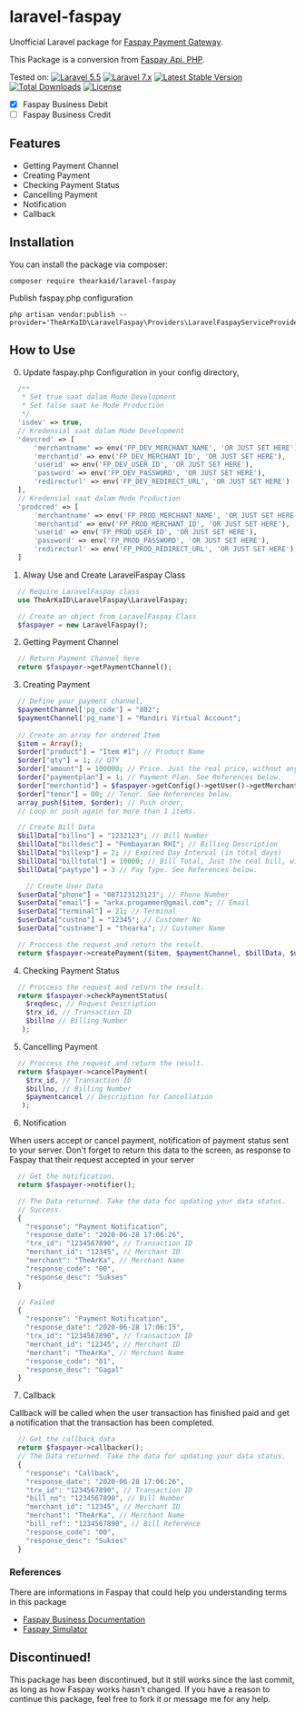 # laravel-faspay
Unofficial Laravel package for [Faspay Payment Gateway](https://faspay.co.id).

This Package is a conversion from [Faspay Api. PHP](https://github.com/faspay-team/Sdk-PHP-Faspay).


Tested on: 
[![Laravel 5.5](https://img.shields.io/badge/Laravel-5.5-orange.svg)](https://laravel.com/docs/5.5) [![Laravel 7.x](https://img.shields.io/badge/Laravel-7.x-red.svg)](https://laravel.com)
[![Latest Stable Version](https://poser.pugx.org/TheArKaID/laravel-faspay/v/stable)](https://packagist.org/packages/TheArKaID/laravel-faspay) [![Total Downloads](https://poser.pugx.org/TheArKaID/laravel-faspay/downloads.png)](https://packagist.org/packages/TheArKaID/laravel-faspay) [![License](https://img.shields.io/github/license/mashape/apistatus.svg)](https://packagist.org/packages/TheArKaID/laravel-faspay)

- [x] Faspay Business Debit
- [ ] Faspay Business Credit

## Features
- Getting Payment Channel
- Creating Payment
- Checking Payment Status
- Cancelling Payment
- Notification
- Callback

## Installation
You can install the package via composer:
```
composer require thearkaid/laravel-faspay
```

Publish faspay.php configuration
```
php artisan vendor:publish --provider='TheArKaID\LaravelFaspay\Providers\LaravelFaspayServiceProvider'
```


## How to Use
0. Update faspay.php Configuration in your config directory,

```php
  /**
   * Set true saat dalam Mode Development
   * Set false saat ke Mode Production
   */
  'isdev' => true,
  // Kredensial saat dalam Mode Development
  'devcred' => [
      'merchantname' => env('FP_DEV_MERCHANT_NAME', 'OR JUST SET HERE'),
      'merchantid' => env('FP_DEV_MERCHANT_ID', 'OR JUST SET HERE'),
      'userid' => env('FP_DEV_USER_ID', 'OR JUST SET HERE'),
      'password' => env('FP_DEV_PASSWORD', 'OR JUST SET HERE'),
      'redirecturl' => env('FP_DEV_REDIRECT_URL', 'OR JUST SET HERE')
  ],
  // Kredensial saat dalam Mode Production
  'prodcred' => [
      'merchantname' => env('FP_PROD_MERCHANT_NAME', 'OR JUST SET HERE'),
      'merchantid' => env('FP_PROD_MERCHANT_ID', 'OR JUST SET HERE'),
      'userid' => env('FP_PROD_USER_ID', 'OR JUST SET HERE'),
      'password' => env('FP_PROD_PASSWORD', 'OR JUST SET HERE'),
      'redirecturl' => env('FP_PROD_REDIRECT_URL', 'OR JUST SET HERE')
  ]
```

1. Alway Use and Create LaravelFaspay Class

```php
  // Require LaravelFaspay class
  use TheArKaID\LaravelFaspay\LaravelFaspay;

  // Create an object from LaravelFaspay Class
  $faspayer = new LaravelFaspay();
```

2. Getting Payment Channel

```php
  // Return Payment Channel here
  return $faspayer->getPaymentChannel();
```

3. Creating Payment

```php
  // Define your payment channel,
  $paymentChannel['pg_code'] = "802";
  $paymentChannel['pg_name'] = "Mandiri Virtual Account";
    
  // Create an array for ordered Item
  $item = Array();
  $order["product"] = "Item #1"; // Product Name
  $order["qty"] = 1; // QTY
  $order["amount"] = 100000; // Price. Just the real price, without any '.'(dot) or ',' (comma).
  $order["paymentplan"] = 1; // Payment Plan. See References below.
  $order["merchantid"] = $faspayer->getConfig()->getUser()->getMerchantId(); // Merchant ID
  $order["tenor"] = 00; // Tenor. See References below.
  array_push($item, $order); // Push order,
  // Loop or push again for more than 1 items.

  // Create Bill Data
  $billData["billno"] = "1232123"; // Bill Number
  $billData["billdesc"] = "Pembayaran RHI"; // Billing Description
  $billData["billexp"] = 2; // Expired Day Interval (in total days)
  $billData["billtotal"] = 10000; // Bill Total, Just the real bill, without any '.'(dot) or ',' (comma).
  $billData["paytype"] = 3 // Pay Type. See References below.

    // Create User Data
  $userData["phone"] = "087123123123"; // Phone Number
  $userData["email"] = "arka.progammer@gmail.com"; // Email
  $userData["terminal"] = 21; // Terminal
  $userData["custno"] = "12345"; // Customer No
  $userData["custname"] = "thearka"; // Customer Name

  // Proccess the request and return the result.
  return $faspayer->createPayment($item, $paymentChannel, $billData, $userData);
```

4. Checking Payment Status

```php
  // Proccess the request and return the result.
  return $faspayer->checkPaymentStatus(
    $reqdesc, // Request Description
    $trx_id, // Transaction ID
    $billno // Billing Number
   );
```

5. Cancelling Payment

```php
  // Proccess the request and return the result.
  return $faspayer->cancelPayment(
    $trx_id, // Transaction ID
    $billno, // Billing Number
    $paymentcancel // Description for Cancellation
   );
```

6. Notification

When users accept or cancel payment, notification of payment status sent to your server. Don't forget to return this data to the screen, as response to Faspay that their request accepted in your server

```php
  // Get the notification.
  return $faspayer->notifier();

  // The Data returned. Take the data for updating your data status. 
  // Success.
  {
    "response": "Payment Notification",
    "response_date": "2020-06-28 17:06:26",
    "trx_id": "1234567890", // Transaction ID
    "merchant_id": "12345", // Merchant ID
    "merchant": "TheArKa", // Merchant Name
    "response_code": "00",
    "response_desc": "Sukses"
  }

  // Failed
  {
    "response": "Payment Notification",
    "response_date": "2020-06-28 17:06:15",
    "trx_id": "1234567890", // Transaction ID
    "merchant_id": "12345", // Merchant ID
    "merchant": "TheArKa", // Merchant Name
    "response_code": "01",
    "response_desc": "Gagal"
  }
```

7. Callback

Callback will be called when the user transaction has finished paid and get a notification that the transaction has been completed.
```php
  // Get the callback data
  return $faspayer->callbacker();
  // The Data returned. Take the data for updating your data status. 
  {
    "response": "Callback",
    "response_date": "2020-06-28 17:06:26",
    "trx_id": "1234567890", // Transaction ID
    "bill_no": "1234567890", // Bill Number
    "merchant_id": "12345", // Merchant ID
    "merchant": "TheArKa", // Merchant Name
    "bill_ref": "1234567890", // Bill Reference
    "response_code": "00",
    "response_desc": "Sukses"
  }

```

### References
There are informations in Faspay that could help you understanding terms in this package
- [Faspay Business Documentation](https://faspay.co.id/docs/index-business.html#faspay-business)
- [Faspay Simulator](https://dev.faspay.co.id/simulator)

## Discontinued!
This package has been discontinued, but it still works since the last commit, as long as how Faspay works hasn't changed. If you have a reason to continue this package, feel free to fork it or message me for any help.